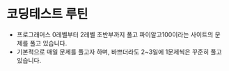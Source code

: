 # 코딩테스트 루틴
- 프로그래머스 0레벨부터 2레벨 초반부까지 풀고 파이알고100이라는 사이트의 문제를 풀고 있습니다.
- 기본적으로 매일 문제를 풀고자 하며, 바쁘더라도 2~3일에 1문제씩은 꾸준히 풀고 있습니다.
